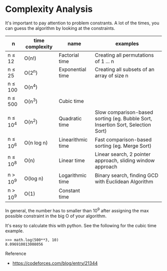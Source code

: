 # Complexity Analysis

It's important to pay attention to problem constrants. A lot of the times, you can guess the algorithm by looking at the constraints. 

| n | time complexity | name | examples |
| - | - | - | - |
| n ≤ 12 | O(n!) | Factorial time | Creating all permutations of 1 ... n |
| n ≤ 25 | O(2<sup>n</sup>) | Exponential time | Creating all subsets of an array of size n |
| n ≤ 100 | O(n<sup>4</sup>) | | |
| n ≤ 500 | O(n<sup>3</sup>) | Cubic time | |
| n ≤ 10<sup>4</sup> | O(n<sup>2</sup>) | Quadratic time | Slow comparison-based sorting (eg. Bubble Sort, Insertion Sort, Selection Sort) |
| n ≤ 10<sup>6</sup> | O(n log n) | Linearithmic time | Fast comparison-based sorting (eg. Merge Sort) |
| n ≤ 10<sup>8</sup> | O(n) | Linear time | Linear search, 2 pointer approach, sliding window approach |
| n > 10<sup>9</sup> | O(log n) | Logarithmic time | Binary search, finding GCD with Euclidean Algorithm |
| n > 10<sup>9</sup> | O(1) | Constant time | |

In general, the number has to smaller than 10<sup>9</sup> after assigning the max possible constraint in the big O of your algorithm.

It's easy to calculate this with python. See the following for the cubic time example.

```python3
>>> math.log(500**3, 10)
8.096910013008056
```

Reference
- https://codeforces.com/blog/entry/21344
